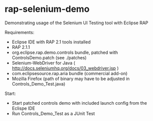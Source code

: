 rap-selenium-demo
=================

Demonstrating usage of the Selenium UI Testing tool with Eclipse RAP

Requirements:
* Eclipse IDE with RAP 2.1 tools installed
* RAP 2.1.1
* org.eclipse.rap.demo.controls bundle, patched with ControlsDemo.patch (see ./patches)
* Selenium-WebDriver for Java ( http://docs.seleniumhq.org/docs/03_webdriver.jsp )
* com.eclipsesource.rap.aria bundle (commercial add-on)
* Mozilla Firefox (path of binary may have to be adjusted in Controls_Demo_Test.java)

Start:
* Start patched controls demo with included launch config from the Eclispe IDE
* Run Controls_Demo_Test as a JUnit Test
